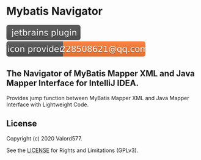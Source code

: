 Mybatis Navigator
======================

[![JetBrains Plugins](doc/.icon/jetbrains-plugin.svg)]()
[![Icon Provider](doc/.icon/icon-provider.svg)]()

## The Navigator of MyBatis Mapper XML and Java Mapper Interface for IntelliJ IDEA.

Provides jump function between MyBatis Mapper XML and Java Mapper Interface with Lightweight Code.

License
-------
Copyright (c) 2020 Valord577.  

See the [LICENSE](LICENSE) for Rights and Limitations (GPLv3).
